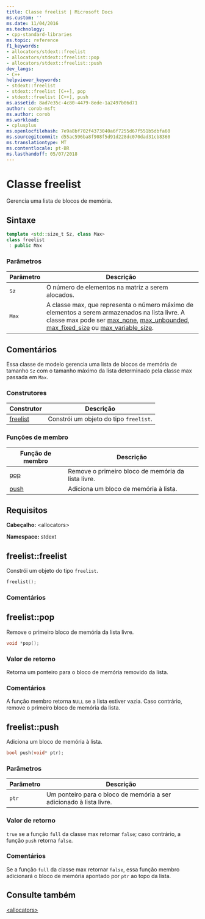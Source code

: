 ```yaml
---
title: Classe freelist | Microsoft Docs
ms.custom: ''
ms.date: 11/04/2016
ms.technology:
- cpp-standard-libraries
ms.topic: reference
f1_keywords:
- allocators/stdext::freelist
- allocators/stdext::freelist::pop
- allocators/stdext::freelist::push
dev_langs:
- C++
helpviewer_keywords:
- stdext::freelist
- stdext::freelist [C++], pop
- stdext::freelist [C++], push
ms.assetid: 8ad7e35c-4c80-4479-8ede-1a2497b06d71
author: corob-msft
ms.author: corob
ms.workload:
- cplusplus
ms.openlocfilehash: 7e9a8bf702f4373040a6f7255d67f551b5dbfa60
ms.sourcegitcommit: d55ac596ba8f908f5d91d228dc070dad31cb8360
ms.translationtype: MT
ms.contentlocale: pt-BR
ms.lasthandoff: 05/07/2018
---
```

# <a name="freelist-class"></a>Classe freelist

Gerencia uma lista de blocos de memória.

## <a name="syntax"></a>Sintaxe

```cpp
template <std::size_t Sz, class Max>
class freelist
 : public Max
```

### <a name="parameters"></a>Parâmetros

|Parâmetro|Descrição|
|---------------|-----------------|
|`Sz`|O número de elementos na matriz a serem alocados.|
|`Max`|A classe max, que representa o número máximo de elementos a serem armazenados na lista livre. A classe max pode ser [max_none](../standard-library/max-none-class.md), [max_unbounded](../standard-library/max-unbounded-class.md), [max_fixed_size](../standard-library/max-fixed-size-class.md) ou [max_variable_size](../standard-library/max-variable-size-class.md).|

## <a name="remarks"></a>Comentários

Essa classe de modelo gerencia uma lista de blocos de memória de tamanho `Sz` com o tamanho máximo da lista determinado pela classe max passada em `Max`.

### <a name="constructors"></a>Construtores

|Construtor|Descrição|
|-|-|
|[freelist](#freelist)|Constrói um objeto do tipo `freelist`.|

### <a name="member-functions"></a>Funções de membro

|Função de membro|Descrição|
|-|-|
|[pop](#pop)|Remove o primeiro bloco de memória da lista livre.|
|[push](#push)|Adiciona um bloco de memória à lista.|

## <a name="requirements"></a>Requisitos

**Cabeçalho:** \<allocators>

**Namespace:** stdext

## <a name="freelist"></a>  freelist::freelist

Constrói um objeto do tipo `freelist`.

```cpp
freelist();
```

### <a name="remarks"></a>Comentários

## <a name="pop"></a>  freelist::pop

Remove o primeiro bloco de memória da lista livre.

```cpp
void *pop();
```

### <a name="return-value"></a>Valor de retorno

Retorna um ponteiro para o bloco de memória removido da lista.

### <a name="remarks"></a>Comentários

A função membro retorna `NULL` se a lista estiver vazia. Caso contrário, remove o primeiro bloco de memória da lista.

## <a name="push"></a>  freelist::push

Adiciona um bloco de memória à lista.

```cpp
bool push(void* ptr);
```

### <a name="parameters"></a>Parâmetros

|Parâmetro|Descrição|
|---------------|-----------------|
|`ptr`|Um ponteiro para o bloco de memória a ser adicionado à lista livre.|

### <a name="return-value"></a>Valor de retorno

`true` se a função `full` da classe max retornar `false`; caso contrário, a função `push` retorna `false`.

### <a name="remarks"></a>Comentários

Se a função `full` da classe max retornar `false`, essa função membro adicionará o bloco de memória apontado por `ptr` ao topo da lista.

## <a name="see-also"></a>Consulte também

[\<allocators>](../standard-library/allocators-header.md)<br/>
